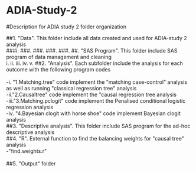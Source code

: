 # ADIA-Study-2
#Description for ADIA study 2 folder organization<br> 

##1. "Data".  This folder include all data created and used for ADIA-study 2 analysis<br>
###i. 
###.
###.
###.
###.
##. "SAS Program". This folder include SAS program of data management and cleaning<br>
    i.
    ii.
    iii.
    iv.
    v.
##2. "Analysis". Each subfolder include the analysis for each outcome with the following program codes<br>   
    -i. "1.Matching.tree" code implement the "matching case-control" analysis as well as running "classical regression tree" analysis<br>
    -ii."2.Causaltree" code implement the "causal regression tree analysis<br>
    -iii."3.Matching.pclogit" code implement the Penalised conditional logistic regression analysis<br>
    -iv.	"4.Bayesian clogit with horse shoe" code implement Bayesian clogit analysis<br>
##3. "Descriptive analysis". This folder include SAS program for the ad-hoc descriptive analysis<br>
##4. "R".  External function to find the balancing weights for "causal tree" analysis<br>
   -"find.weights.r"<br>  
##5. "Output" folder
